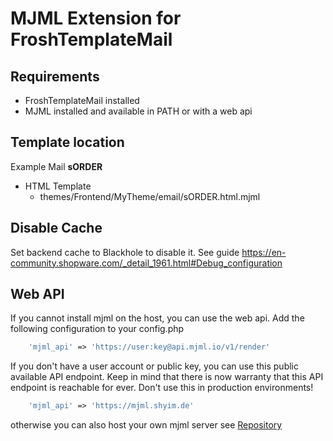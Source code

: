# MJML Extension for FroshTemplateMail

## Requirements

* FroshTemplateMail installed
* MJML installed and available in PATH or with a web api

## Template location

Example Mail **sORDER**

* HTML Template
  * themes/Frontend/MyTheme/email/sORDER.html.mjml

## Disable Cache

Set backend cache to Blackhole to disable it. See guide https://en-community.shopware.com/_detail_1961.html#Debug_configuration

## Web API

If you cannot install mjml on the host, you can use the web api. Add the following configuration to your config.php

```php
    'mjml_api' => 'https://user:key@api.mjml.io/v1/render'
```

If you don't have a user account or public key, you can use this public available API endpoint. Keep in mind that there is now warranty that this API endpoint is reachable for ever. Don't use this in production environments!
```php
    'mjml_api' => 'https://mjml.shyim.de'
```

otherwise you can also host your own mjml server see [Repository](https://github.com/shyim/mjml-server)